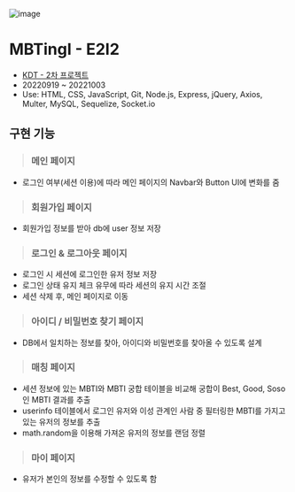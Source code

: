 ![image](https://www.notion.so/image/https%3A%2F%2Fs3-us-west-2.amazonaws.com%2Fsecure.notion-static.com%2F69aee781-97e4-4144-8f46-aa72635c0e7a%2FMBTingI_logo(nobg).png?table=block&id=8012164e-eaf7-4375-a72e-19b120687faf&spaceId=6e9ffcdf-452b-494c-a455-03f79451456b&width=1640&userId=b30b4534-c8a0-4959-9f96-2c49d1a62326&cache=v2)
# MBTingI - E2I2
- [KDT - 2차 프로젝트](https://joodeng.notion.site/4-MBTingI-4e3903fc8fc547589f6db40e0286d39b)
- 20220919 ~ 20221003
- Use: HTML, CSS, JavaScript, Git, Node.js, Express, jQuery, Axios, Multer, MySQL, Sequelize, Socket.io
## 구현 기능
> ### 메인 페이지
- 로그인 여부(세션 이용)에 따라 메인 페이지의 Navbar와 Button UI에 변화를 줌
> ### 회원가입 페이지
- 회원가입 정보를 받아 db에 user 정보 저장
> ### 로그인 & 로그아웃 페이지
- 로그인 시 세션에 로그인한 유저 정보 저장
- 로그인 상태 유지 체크 유무에 따라 세션의 유지 시간 조절
- 세션 삭제 후, 메인 페이지로 이동
> ### 아이디 / 비밀번호 찾기 페이지
- DB에서 일치하는 정보를 찾아, 아이디와 비밀번호를 찾아올 수 있도록 설계
> ### 매칭 페이지
- 세션 정보에 있는 MBTI와 MBTI 궁합 테이블을 비교해 궁합이 Best, Good, Soso인 MBTI 결과를 추출
- userinfo 테이블에서 로그인 유저와 이성 관계인 사람 중 필터링한 MBTI를 가지고 있는 유저의 정보를 추출
- math.random을 이용해 가져온 유저의 정보를 랜덤 정렬
> ### 마이 페이지
- 유저가 본인의 정보를 수정할 수 있도록 함
